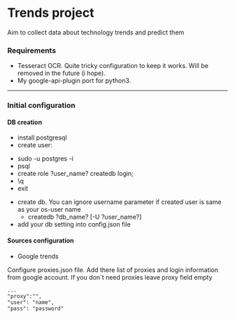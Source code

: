 # Trends project

Aim to collect data about technology trends and predict them

### Requirements

* Tesseract OCR. Quite tricky configuration to keep it works. Will be removed in the future (i hope).
* My google-api-plugin port for python3.

_____

### Initial configuration

#### DB creation
- install postgresql
- create user:
 + sudo -u postgres -i
 + psql
  + create role ?user_name? createdb login;
  + \q
 + exit
- create db. You can ignore username parameter if created user is same as your os-user name
  + createdb ?db_name? [-U ?user_name?]
- add your db setting into config.json file

#### Sources configuration
- Google trends

 Configure proxies.json file. Add there list of proxies and login information from google account. If you don`t
  need proxies leave proxy field empty
  ```
  ...
  "proxy":"",
  "user": "name",
  "pass": "password"
  ```